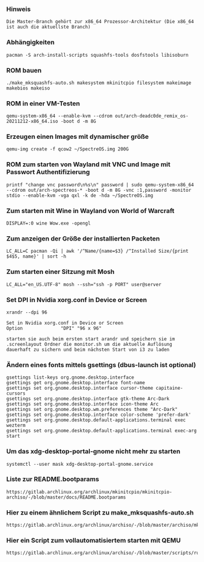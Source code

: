 ### Hinweis
    Die Master-Branch gehört zur x86_64 Prozessor-Architektur (Die x86_64 ist auch die aktuellste Branch)

### Abhängigkeiten
    pacman -S arch-install-scripts squashfs-tools dosfstools libisoburn

### ROM bauen
    ./make_mksquashfs-auto.sh makesystem mkinitcpio filesystem makeimage makebios makeiso

### ROM in einer VM-Testen
    qemu-system-x86_64 --enable-kvm --cdrom out/arch-deadc0de_remix_os-20211212-x86_64.iso -boot d -m 8G

### Erzeugen einen Images mit dynamischer größe
    qemu-img create -f qcow2 ~/SpectreOS.img 200G

### ROM zum starten von Wayland mit VNC und Image mit Passwort Authentifizierung
    printf "change vnc password\n%s\n" password | sudo qemu-system-x86_64 --cdrom out/arch-spectreos-* -boot d -m 8G -vnc :1,password -monitor stdio --enable-kvm -vga qxl -k de -hda ~/SpectreOS.img 

### Zum starten mit Wine in Wayland von World of Warcraft
    DISPLAY=:0 wine Wow.exe -opengl

### Zum anzeigen der Größe der installierten Packeten
    LC_ALL=C pacman -Qi | awk '/^Name/{name=$3} /^Installed Size/{print $4$5, name}' | sort -h

### Zum starten einer Sitzung mit Mosh
    LC_ALL="en_US.UTF-8" mosh --ssh="ssh -p PORT" user@server

### Set DPI in Nvidia xorg.conf in Device or Screen
    xrandr --dpi 96

    Set in Nvidia xorg.conf in Device or Screen
    Option              "DPI" "96 x 96"

    starten sie auch beim ersten start arandr und speichern sie im .screenlayout Ordner die monitor.sh um die aktuelle Auflösung dauerhaft zu sichern und beim nächsten Start von i3 zu laden

### Ändern eines fonts mittels gsettings (dbus-launch ist optional)
    gsettings list-keys org.gnome.desktop.interface
    gsettings get org.gnome.desktop.interface font-name
    gsettings set org.gnome.desktop.interface cursor-theme capitaine-cursors
    gsettings set org.gnome.desktop.interface gtk-theme Arc-Dark
    gsettings set org.gnome.desktop.interface icon-theme Arc
    gsettings set org.gnome.desktop.wm.preferences theme "Arc-Dark"
    gsettings set org.gnome.desktop.interface color-scheme 'prefer-dark'
    gsettings set org.gnome.desktop.default-applications.terminal exec wezterm
    gsettings set org.gnome.desktop.default-applications.terminal exec-arg start

### Um das xdg-desktop-portal-gnome nicht mehr zu starten
    systemctl --user mask xdg-desktop-portal-gnome.service

### Liste zur README.bootparams
    https://gitlab.archlinux.org/archlinux/mkinitcpio/mkinitcpio-archiso/-/blob/master/docs/README.bootparams

### Hier zu einem ähnlichem Script zu make_mksquashfs-auto.sh
    https://gitlab.archlinux.org/archlinux/archiso/-/blob/master/archiso/mkarchiso

### Hier ein Script zum vollautomatisiertem starten mit QEMU
    https://gitlab.archlinux.org/archlinux/archiso/-/blob/master/scripts/run_archiso.sh
